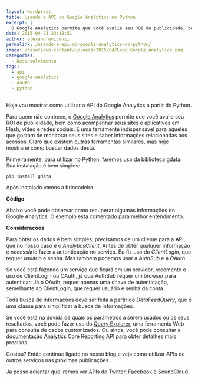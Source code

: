 ```yaml
---
layout: wordpress
title: Usando a API do Google Analytics no Python
excerpt: |
  O Google Analytics permite que você avalie seu ROI de publicidade, bem como acompanhar seus sites e aplicativos em Flash, vídeo e redes sociais. É uma ferramente indispensável para aqueles que gostam de monitorar seus sites e saber informações relacionadas aos acessos. Claro que existem outras ferramentas similares, mas hoje mostrarei como buscar dados desta.
date: 2015-04-23 23:18:51
author: alexandrevicenzi
permalink: /usando-a-api-do-google-analytics-no-python/
image: /assets/wp-content/uploads/2015/04/Logo_Google_Analytics.png
categories:
  - Desenvolvimento
tags:
  - api
  - google-analytics
  - oauth
  - python
---
```


Hoje vou mostrar como utilizar a API do Google Analytics a partir do Python.

Para quem não conhece, o <a href="http://www.google.com/intl/pt-BR/analytics/" target="_blank">Google Analytics</a> permite que você avalie seu ROI de publicidade, bem como acompanhar seus sites e aplicativos em Flash, vídeo e redes sociais. É uma ferramente indispensável para aqueles que gostam de monitorar seus sites e saber informações relacionadas aos acessos. Claro que existem outras ferramentas similares, mas hoje mostrarei como buscar dados desta.

Primeiramente, para utilizar no Python, faremos uso da biblioteca <a href="https://github.com/google/gdata-python-client" target="_blank">gdata</a>. Sua instalação é bem simples:

<code>pip install gdata</code>

Após instalado vamos à brincadeira.

<strong>Código</strong>

Abaixo você pode observar como recuperar algumas informações do Google Analytics. O exemplo está comentado para melhor entendimento.

<script type='text/javascript' src='//gistfy-app.herokuapp.com/github/butecoopensource/apis/google/ga.py'></script>

<strong>Considerações</strong>

Para obter os dados é bem simples, precisamos de um cliente para a API, que no nosso caso é o <em>AnalyticsClient</em>. Antes de obter qualquer informação é necessário fazer a autenticação no serviço. Eu fiz uso do <em>ClientLogin</em>, que requer usuário e senha. Mas também podemos usar a <em>AuthSub</em> e a <em>OAuth</em>.

Se você está fazendo um serviço que ficará em um servidor, recomento o uso de ClientLogin ou OAuth, já que AuthSub requer um browser para autenticar. Já o OAuth, requer apenas uma chave de autenticação, semelhante ao ClientLogin, que requer usuário e senha da conta.

Toda busca de informações deve ser feita a partir do <em>DataFeedQuery</em>, que é uma classe para simplificar a busca de informações.

Se você está na dúvida de quais os parâmetros a serem usados ou os seus resultados, você pode fazer uso do <a href="https://ga-dev-tools.appspot.com/query-explorer/" target="_blank">Query Explorer</a>, uma ferramenta Web para consulta de dados customizados. Ou ainda, você pode consultar a <a href="https://developers.google.com/analytics/devguides/reporting/core/v3/" target="_blank">documentação</a> Analytics Core Reporting API para obter detalhes mais precisos.

Gostou? Então continue ligado no nosso blog e veja como utilizar APIs de outros serviços nas próximas publicações.

Já posso adiantar que iremos ver APIs do Twitter, Facebook e SoundCloud.